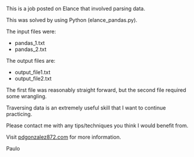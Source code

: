 This is a job posted on Elance that involved parsing data.

This was solved by using Python (elance_pandas.py).

The input files were:
  - pandas_1.txt
  - pandas_2.txt

The output files are:
  - output_file1.txt
  - output_file2.txt

The first file was reasonably straight forward, but the second file required some wrangling.

Traversing data is an extremely useful skill that I want to continue practicing.

Please contact me with any tips/techniques you think I would benefit from.

Visit [pdgonzalez872.com](www.pdgonzalez872.com) for more information.

Paulo
